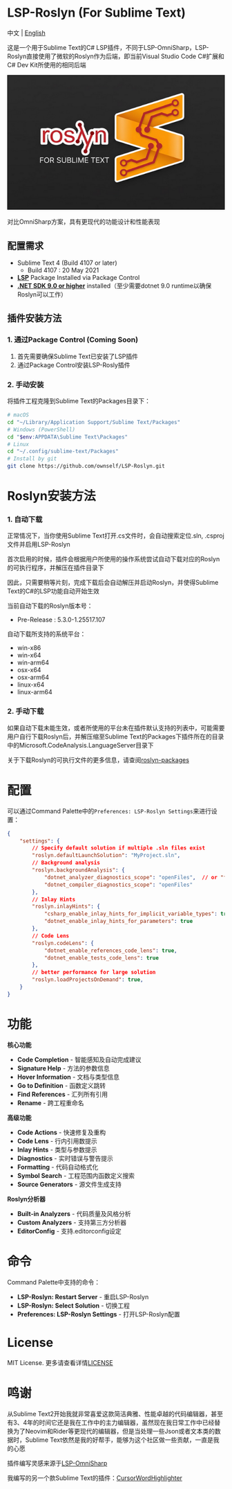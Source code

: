# LSP-Roslyn (For Sublime Text)

中文 | [English](README.md)

这是一个用于Sublime Text的C# LSP插件，不同于LSP-OmniSharp，LSP-Roslyn直接使用了微软的Roslyn作为后端，即当前Visual Studio Code C#扩展和C# Dev Kit所使用的相同后端

![LSP-Roslyn](lsp-roslyn.png)

对比OmniSharp方案，具有更现代的功能设计和性能表现

## 配置需求

- Sublime Text 4 (Build 4107 or later)
	- Build 4107 : 20 May 2021
- **[LSP](https://packagecontrol.io/packages/LSP)** Package Installed via Package Control
- **[.NET SDK 9.0 or higher](https://dotnet.microsoft.com/download)** installed（至少需要dotnet 9.0 runtime以确保Roslyn可以工作）

## 插件安装方法

### 1. 通过Package Control (Coming Soon)

1. 首先需要确保Sublime Text已安装了LSP插件
2. 通过Package Control安装LSP-Rosly插件

### 2. 手动安装

将插件工程克隆到Sublime Text的Packages目录下：

```bash
# macOS
cd "~/Library/Application Support/Sublime Text/Packages"
# Windows (PowerShell)
cd "$env:APPDATA\Sublime Text\Packages"
# Linux
cd "~/.config/sublime-text/Packages"
# Install by git
git clone https://github.com/ownself/LSP-Roslyn.git
```

# Roslyn安装方法

### 1. 自动下载

正常情况下，当你使用Sublime Text打开.cs文件时，会自动搜索定位.sln, .csproj文件并启用LSP-Roslyn

首次启用的时候，插件会根据用户所使用的操作系统尝试自动下载对应的Roslyn的可执行程序，并解压在插件目录下

因此，只需要稍等片刻，完成下载后会自动解压并启动Roslyn，并使得Sublime Text的C#的LSP功能自动开始生效

当前自动下载的Roslyn版本号：

- Pre-Release : 5.3.0-1.25517.107

自动下载所支持的系统平台：

- win-x86
- win-x64
- win-arm64
- osx-x64
- osx-arm64
- linux-x64
- linux-arm64

### 2. 手动下载

如果自动下载未能生效，或者所使用的平台未在插件默认支持的列表中，可能需要用户自行下载Roslyn后，并解压缩至Sublime Text的Packages下插件所在的目录中的Microsoft.CodeAnalysis.LanguageServer目录下

关于下载Roslyn的可执行文件的更多信息，请查阅[roslyn-packages](https://github.com/dotnet/roslyn/blob/main/docs/wiki/NuGet-packages.md)

# 配置

可以通过Command Palette中的`Preferences: LSP-Roslyn Settings`来进行设置：

```json
{
    "settings": {
        // Specify default solution if multiple .sln files exist
        "roslyn.defaultLaunchSolution": "MyProject.sln",
		// Background analysis
        "roslyn.backgroundAnalysis": {
            "dotnet_analyzer_diagnostics_scope": "openFiles",  // or "fullSolution", "none"
            "dotnet_compiler_diagnostics_scope": "openFiles"
        },
		// Inlay Hints
        "roslyn.inlayHints": {
            "csharp_enable_inlay_hints_for_implicit_variable_types": true,
            "dotnet_enable_inlay_hints_for_parameters": true
        },
		// Code Lens
	    "roslyn.codeLens": {
            "dotnet_enable_references_code_lens": true,
            "dotnet_enable_tests_code_lens": true
        },
		// better performance for large solution
		"roslyn.loadProjectsOnDemand": true,
    }
}
```

# 功能

**核心功能**

- **Code Completion** - 智能感知及自动完成建议
- **Signature Help** - 方法的参数信息
- **Hover Information** - 文档与类型信息
- **Go to Definition** - 函数定义跳转
- **Find References** - 汇列所有引用
- **Rename** - 跨工程重命名

**高级功能**

- **Code Actions** - 快速修复及重构
- **Code Lens** - 行内引用数提示
- **Inlay Hints** - 类型与参数提示
- **Diagnostics** - 实时错误与警告提示
- **Formatting** - 代码自动格式化
- **Symbol Search** - 工程范围内函数定义搜索
- **Source Generators** - 源文件生成支持

**Roslyn分析器**

- **Built-in Analyzers** - 代码质量及风格分析
- **Custom Analyzers** - 支持第三方分析器
- **EditorConfig** - 支持.editorconfig设定

# 命令

Command Palette中支持的命令：

- **LSP-Roslyn: Restart Server** - 重启LSP-Roslyn
- **LSP-Roslyn: Select Solution** - 切换工程
- **Preferences: LSP-Roslyn Settings** - 打开LSP-Roslyn配置

# License

MIT License. 更多请查看详情[LICENSE](LICENSE)

# 鸣谢

从Sublime Text2开始我就非常喜爱这款简洁典雅、性能卓越的代码编辑器，甚至有3、4年的时间它还是我在工作中的主力编辑器，虽然现在我日常工作中已经替换为了Neovim和Rider等更现代的编辑器，但是当处理一些Json或者文本类的数据时，Sublime Text依然是我的好帮手，能够为这个社区做一些贡献，一直是我的心愿

插件编写灵感来源于[LSP-OmniSharp](https://github.com/sublimelsp/LSP-OmniSharp)

我编写的另一个款Sublime Text的插件：[CursorWordHighlighter](https://github.com/ownself/CursorWordHighlighter)
